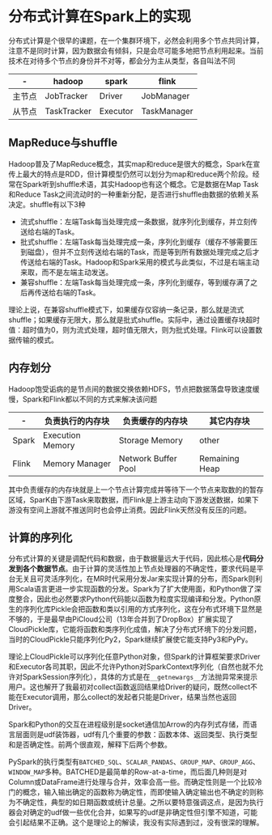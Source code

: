 分布式计算在Spark上的实现
==
分布式计算是个很早的课题，在一个集群环境下，必然会利用多个节点共同计算，注意不是同时计算，因为数据会有倾斜，只是会尽可能多地把节点利用起来。当前技术在对待多个节点的身份并不对等，都会分为主从类型，各自叫法不同

| - | hadoop | spark | flink |
| ---- | ---- | ---- | ---- |
| 主节点 | JobTracker | Driver | JobManager |
| 从节点 | TaskTracker | Executor | TaskManager |

MapReduce与shuffle
--
Hadoop普及了MapReduce概念，其实map和reduce是很大的概念，Spark在宣传上最大的特点是RDD，但计算模型仍然可以划分为map和reduce两个阶段。经常在Spark听到shuffle术语，其实Hadoop也有这个概念。它是数据在Map Task和Reduce Task之间流动时的一种重新分配，是否进行shuffle由数据的依赖关系决定。shuffle有以下3种

* 流式shuffle：左端Task每当处理完成一条数据，就序列化到缓存，并立刻传送给右端的Task。
* 批式shuffle：左端Task每当处理完成一条，序列化到缓存（缓存不够需要压到磁盘），但并不立刻传送给右端的Task，而是等到所有数据处理完成之后才传送给右端的Task。Hadoop和Spark采用的模式与此类似，不过是右端主动来取，而不是左端主动发送。
* 兼容shuffle：左端Task每当处理完成一条，序列化到缓存，等到缓存满了之后再传送给右端的Task。

理论上说，在兼容shuffle模式下，如果缓存仅容纳一条记录，那么就是流式shuffle；如果缓存无限大，那么就是批式shuffle。实际中，通过设置缓存块超时值：超时值为0，则为流式处理，超时值无限大，则为批式处理。Flink可以设置数据传输的模式。

内存划分
--
Hadoop饱受诟病的是节点间的数据交换依赖HDFS，节点把数据落盘导致速度缓慢，Spark和Flink都以不同的方式来解决该问题

| - | 负责执行的内存块 | 负责缓存的内存块 | 其它内存块 |
| --- | --- | --- | --- |
| Spark | Execution Memory | Storage Memory | other |
| Flink | Memory Manager | Network Buffer Pool | Remaining Heap |

其中负责缓存的内存块就是上一个节点计算完成并等待下一个节点来取数的的暂存区域，SparK由下游Task来取数据，而Flink是上游主动向下游发送数据，如果下游没有空间上游就不推送同时也会停止消费。因此Flink天然没有反压的问题。

计算的序列化
--
分布式计算的关键是调配代码和数据，由于数据量远大于代码，因此核心是**代码分发到各个数据节点**。由于计算的灵活性加上节点处理器的不确定性，要求代码是平台无关且可灵活序列化，在MR时代采用分发Jar来实现计算的分布，而Spark则利用Scala语言更进一步实现函数的分发。Spark为了扩大使用面，和Python做了深度整合，因此也必然要求Python代码能以函数为粒度实现编译和分发。Python原生的序列化库Pickle会把函数和类以引用的方式序列化，这在分布式环境下显然是不够的，于是最早由PiCloud公司（13年合并到了DropBox）扩展实现了CloudPickle库，它能将函数和类序列化成值，解决了分布式环境下的分发问题，当时的CloudPickle只能序列化Py2，Spark继续扩展使它能支持Py3和PyPy。

理论上CloudPickle可以序列化任意Python对象，但Spark的计算框架要求Driver和Executor各司其职，因此不允许Python对SparkContext序列化（自然也就不允许对SparkSession序列化），具体的方式是在`__getnewargs__`方法抛异常来提示用户。这也解开了我最初对collect函数返回结果给Driver的疑问，既然collect不能在Executor调用，那么collect的发起者只能是Driver，结果当然也返回Driver。

Spark和Python的交互在进程级别是socket通信加Arrow的内存列式存储，而语言层面则是udf装饰器，udf有几个重要的参数：函数本体、返回类型、执行类型和是否确定性。前两个很直观，解释下后两个参数。

PySpark的执行类型有`BATCHED_SQL`、`SCALAR_PANDAS`、`GROUP_MAP`、`GROUP_AGG`、`WINDOW_MAP`多种。BATCHED是最简单的Row-at-a-time，而后面几种则是对Column或DataFrame进行处理与合并，效率会高一些。而确定性则是一个比较冷门的概念，输入输出确定的函数称为确定性，而即使输入确定输出也不确定的则称为不确定性，典型的如日期函数或统计总量。之所以要特意强调这点，是因为执行器会对确定的udf做一些优化合并，如果写的udf是非确定性但引擎不知道，可能会引起结果不正确。这个是理论上的解读，我没有实际遇到过，没有很深的理解。